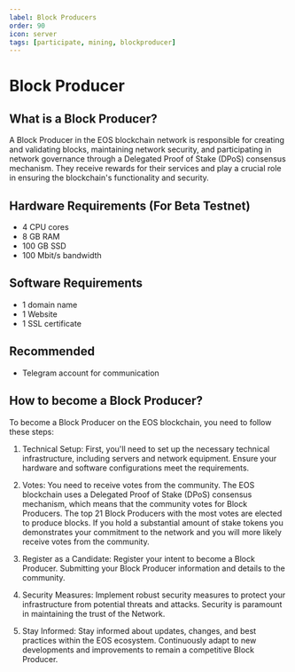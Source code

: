 ```yaml
---
label: Block Producers
order: 90
icon: server
tags: [participate, mining, blockproducer]
---
```


# Block Producer

## What is a Block Producer?

A Block Producer in the EOS blockchain network is responsible for creating and validating blocks, maintaining network security, and participating in network governance through a Delegated Proof of Stake (DPoS) consensus mechanism. They receive rewards for their services and play a crucial role in ensuring the blockchain's functionality and security.

## Hardware Requirements (For Beta Testnet)

* 4 CPU cores
* 8 GB RAM
* 100 GB SSD
* 100 Mbit/s bandwidth

## Software Requirements
* 1 domain name
* 1 Website
* 1 SSL certificate

## Recommended
* Telegram account for communication

## How to become a Block Producer?
To become a Block Producer on the EOS blockchain, you need to follow these steps:

1. Technical Setup: First, you'll need to set up the necessary technical infrastructure, including servers and network equipment. Ensure your hardware and software configurations meet the requirements.

2. Votes: You need to receive votes from the community. The EOS blockchain uses a Delegated Proof of Stake (DPoS) consensus mechanism, which means that the community votes for Block Producers. The top 21 Block Producers with the most votes are elected to produce blocks. If you hold a substantial amount of stake tokens you demonstrates your commitment to the network and you will more likely receive votes from the community.

4. Register as a Candidate: Register your intent to become a Block Producer. Submitting your Block Producer information and details to the community. 

5. Security Measures: Implement robust security measures to protect your infrastructure from potential threats and attacks. Security is paramount in maintaining the trust of the Network.

6. Stay Informed: Stay informed about updates, changes, and best practices within the EOS ecosystem. Continuously adapt to new developments and improvements to remain a competitive Block Producer.